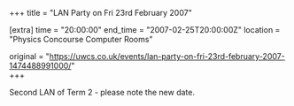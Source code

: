 +++
title = "LAN Party on Fri 23rd February 2007"

[extra]
time = "20:00:00"
end_time = "2007-02-25T20:00:00Z"
location = "Physics Concourse Computer Rooms"

original = "https://uwcs.co.uk/events/lan-party-on-fri-23rd-february-2007-1474488991000/"    
+++

Second LAN of Term 2 - please note the new date.

